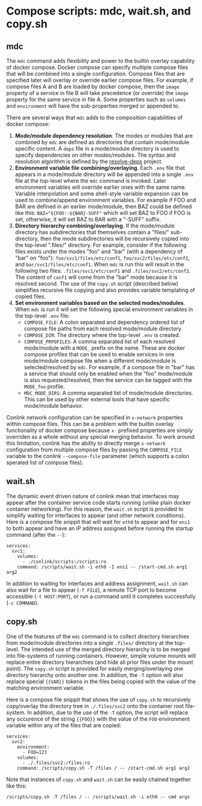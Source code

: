 # Compose scripts: mdc, wait.sh, and copy.sh

## mdc

The `mdc` command adds flexibility and power to the builtin overlay
capability of docker compose. Docker compose can specify multiple
compose files that will be combined into a single configuration.
Compose files that are specified later will overlay or override
earlier compose files. For example, if compose files A and B are
loaded by docker compose, then the `image` property of a service in
file B will take precedence (or override) the `image` property for the
same service in file A. Some properties such as `volumes` and
`environment` will have the sub-properties merged or appended to.

There are several ways that `mdc` adds to the composition capabilities
of docker compose:
1. **Mode/module dependency resolution**. The modes or modules that
   are combined by `mdc` are defined as directories that contain
   mode/module specific content. A `deps` file in a mode/module
   directory is used to specify dependencies on other modes/modules.
   The syntax and resolution algorithm is defined by the
   [resolve-deps](https://github.com/Viasat/resolve-deps) project.
2. **Environment variable file combining/overlaying**. Each `.env`
   file that appears in a mode/module directory will be appended into
   a single `.env` file at the top-level where the `mdc` command is
   invoked. Later environment variables will override earlier ones
   with the same name. Variable interpolation and some shell-style
   variable expansion can be used to combine/append environment
   variables. For example if FOO and BAR are defined in an earlier
   mode/module, then BAZ could be defined like this:
   `BAZ="${FOO:-${BAR}-SUFF"` which will set BAZ to FOO if FOO is set,
   otherwise, it will set BAZ to BAR with a "-SUFF" suffix.
3. **Directory hierarchy combining/overlaying**. If the mode/module
   directory has subdirectories that themselves contain a "files/"
   sub-directory, then the mode subdirectories will be recursively
   copied into the top-level ".files/" directory. For example,
   consider if the following files exists under the modes "foo" and
   "bar" (with a dependency of "bar" on "foo"):
   `foo/svc1/files/etc/conf1`, `foo/svc2/files/etc/conf2`, and
   `bar/svc1/files/etc/conf1`. When `mdc` is run this will result in
   the following two files: `.files/svc1/etc/conf1` and
   `.files/svc2/etc/conf2`. The content of `conf1` will come from the
   "bar" mode because it is resolved second. The use of the `copy.sh`
   script (described below) simplifies recursive file copying and also
   provides variable templating of copied files.
4. **Set environment variables based on the selected modes/modules**.
   When `mdc` is run it will set the following special environment
   variables in the top-level `.env` file:
   * `COMPOSE_FILE`: A colon separated and dependency ordered list of
     compose file paths from each resolved mode/module directory.
   * `COMPOSE_DIR`: The directory where the top-level `.env` is
     created.
   * `COMPOSE_PRPOFILES`: A comma separated list of each resolved
     mode/module with a `MODE_` prefix on the name. These are docker
     compose profiles that can be used to enable services in one
     mode/module compose file when a different mode/module is
     selected/resolved by `mdc`. For example, if a compose file in
     "bar" has a service that should only be enabled when the "foo"
     mode/module is also requested/resolved, then the service can be
     tagged with the `MODE_foo` profile.
   * `MDC_MODE_DIRS`: A comma separated list of mode/module
     directories. This can be used by other external tools that have
     specific mode/module behavior.

Conlink network configuration can be specified in `x-network`
properties within compose files. This can be a problem with the
builtin overlay functionality of docker compose because `x-` prefixed
properties are simply overriden as a whole without any special merging
behavior. To work around this limitation, conlink has the ability to
directly merge `x-network` configuration from multiple compose files
by passing the `COMPOSE_FILE` variable to the conlink `--compose-file`
parameter (which supports a colon sperated list of compose files).

## wait.sh

The dynamic event driven nature of conlink mean that interfaces may
appear after the container service code starts running (unlike plain
docker container networking). For this reason, the `wait.sh` script is
provided to simplify waiting for interfaces to appear (and other
network conditions). Here is a compose file snippit that will wait for
`eth0` to appear and for `eni1` to both appear and have an IP address
assigned before running the startup command (after the `--`):

```
services:
  svc1:
    volumes:
      - ./conlink/scripts:/scripts:ro
    command: /scripts/wait.sh -i eth0 -I eni1 -- /start-cmd.sh arg1 arg2
```

In addition to waiting for interfaces and address assignment,
`wait.sh` can also wait for a file to appear (`-f FILE`), a remote TCP
port to become accessible (`-t HOST:PORT`), or run a command until it
completes successfully (`-c COMMAND`).


## copy.sh

One of the features of the `mdc` command is to collect directory
hierarchies from mode/module directories into a single `.files/`
directory at the top-level. The intended use of the merged directory
hierarchy is to be merged into file-systems of running containers.
However, simple volume mounts will replace entire directory
hierarchies (and hide all prior files under the mount point). The
`copy.sh` script is provided for easily merging/overlaying one
directory hierarchy onto another one. In addition, the `-T` option
will also replace special `{{VAR}}` tokens in the files being copied
with the value of the matching environment variable.

Here is a compose file snippit that shows the use of `copy.sh` to
recursively copy/overlay the directory tree in `./.files/svc2` onto
the container root file-system. In addition, due to the use of the
`-T` option, the script will replace any occurence of the string
`{{FOO}}` with the value of the `FOO` environment variable within any
of the files that are copied:

```
services:
  svc2:
    environment:
      - FOO=123
    volumes:
      - ./.files/svc2:/files:ro
    command: /scripts/copy.sh -T /files / -- /start-cmd.sh arg1 arg2
```

Note that instances of `copy.sh` and `wait.sh` can be easily chained
together like this:
```
/scripts/copy.sh -T /files / -- /scripts/wait.sh -i eth0 -- cmd args
```
